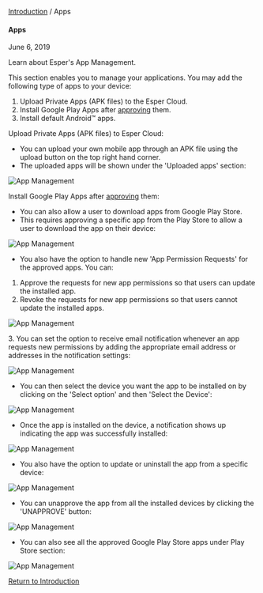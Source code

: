 [Introduction](../index.md) / Apps

#### Apps

June 6, 2019

Learn about Esper's App Management.

This section enables you to manage your applications. You may add the following type of apps to your device:

1.  Upload Private Apps (APK files) to the Esper Cloud.
2.  Install Google Play Apps after [approving](../device-template/how-approve-google-play-store-app/index.md) them.
3.  Install default Android™ apps.

Upload Private Apps (APK files) to Esper Cloud:

*   You can upload your own mobile app through an APK file using the upload button on the top right hand corner.
*   The uploaded apps will be shown under the 'Uploaded apps' section:

![App Management](https://documentation-media.s3.amazonaws.com/images/1_AM.width-800.png?AWSAccessKeyId=AKIAJHOTEM5S4GAN2SGA)

Install Google Play Apps after [approving](../device-template/how-approve-google-play-store-app/index.md) them:

*   You can also allow a user to download apps from Google Play Store.
*   This requires approving a specific app from the Play Store to allow a user to download the app on their device:

![App Management](https://documentation-media.s3.amazonaws.com/images/5_DT.width-800.png?AWSAccessKeyId=AKIAJHOTEM5S4GAN2SGA)

*   You also have the option to handle new 'App Permission Requests' for the approved apps. You can:

1.  Approve the requests for new app permissions so that users can update the installed app.
2.  Revoke the requests for new app permissions so that users cannot update the installed apps.

![App Management](https://documentation-media.s3.amazonaws.com/images/4_PW.width-800.png?AWSAccessKeyId=AKIAJHOTEM5S4GAN2SGA)

3\. You can set the option to receive email notification whenever an app requests new permissions by adding the appropriate email address or addresses in the notification settings:

![App Management](https://documentation-media.s3.amazonaws.com/images/9_PW.width-800.png?AWSAccessKeyId=AKIAJHOTEM5S4GAN2SGA)

*   You can then select the device you want the app to be installed on by clicking on the 'Select option' and then 'Select the Device':

![App Management](https://documentation-media.s3.amazonaws.com/images/5_AM.width-800.png?AWSAccessKeyId=AKIAJHOTEM5S4GAN2SGA)

*   Once the app is installed on the device, a notification shows up indicating the app was successfully installed:

![App Management](https://documentation-media.s3.amazonaws.com/images/6_AM.width-800.png?AWSAccessKeyId=AKIAJHOTEM5S4GAN2SGA)

*   You also have the option to update or uninstall the app from a specific device:

![App Management](https://documentation-media.s3.amazonaws.com/images/7_AM.width-800.png?AWSAccessKeyId=AKIAJHOTEM5S4GAN2SGA)

*   You can unapprove the app from all the installed devices by clicking the 'UNAPPROVE' button:

![App Management](https://documentation-media.s3.amazonaws.com/images/5_PW.width-800.png?AWSAccessKeyId=AKIAJHOTEM5S4GAN2SGA)

*   You can also see all the approved Google Play Store apps under Play Store section:

![App Management](https://documentation-media.s3.amazonaws.com/images/1_AM.width-800.png?AWSAccessKeyId=AKIAJHOTEM5S4GAN2SGA)

[Return to Introduction](../index.md)
